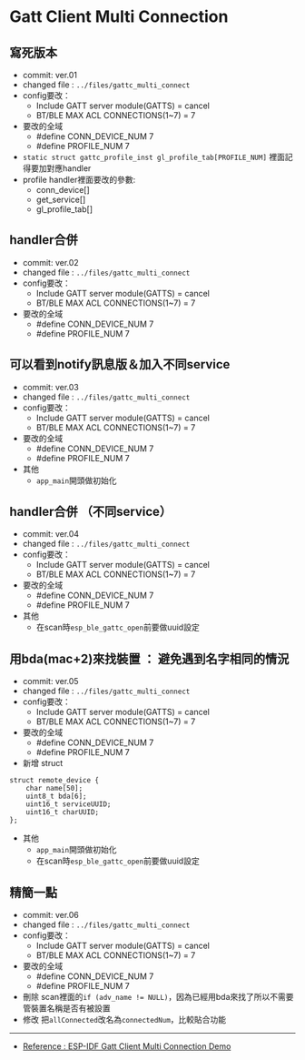 Gatt Client Multi Connection
========================

## 寫死版本 
* commit: ver.01
* changed file : ```../files/gattc_multi_connect```
* config要改：
    * Include GATT server module(GATTS) = cancel
    * BT/BLE MAX ACL CONNECTIONS(1~7) = 7
* 要改的全域
    * #define CONN_DEVICE_NUM  7
    * #define PROFILE_NUM 7
* ```static struct gattc_profile_inst gl_profile_tab[PROFILE_NUM]``` 裡面記得要加對應handler
* profile handler裡面要改的參數:
    * conn_device[]
    * get_service[]
    * gl_profile_tab[]


## handler合併 
* commit: ver.02
* changed file : ```../files/gattc_multi_connect```
* config要改：
    * Include GATT server module(GATTS) = cancel
    * BT/BLE MAX ACL CONNECTIONS(1~7) = 7
* 要改的全域
    * #define CONN_DEVICE_NUM  7
    * #define PROFILE_NUM 7

## 可以看到notify訊息版＆加入不同service 
* commit: ver.03
* changed file : ```../files/gattc_multi_connect```
* config要改：
    * Include GATT server module(GATTS) = cancel
    * BT/BLE MAX ACL CONNECTIONS(1~7) = 7
* 要改的全域
    * #define CONN_DEVICE_NUM  7
    * #define PROFILE_NUM 7
* 其他
    * ```app_main```開頭做初始化

## handler合併 （不同service）
* commit: ver.04
* changed file : ```../files/gattc_multi_connect```
* config要改：
    * Include GATT server module(GATTS) = cancel
    * BT/BLE MAX ACL CONNECTIONS(1~7) = 7
* 要改的全域
    * #define CONN_DEVICE_NUM  7
    * #define PROFILE_NUM 7
* 其他
    * 在scan時```esp_ble_gattc_open```前要做uuid設定 

## 用bda(mac+2)來找裝置 ： 避免遇到名字相同的情況
* commit: ver.05
* changed file : ```../files/gattc_multi_connect```
* config要改：
    * Include GATT server module(GATTS) = cancel
    * BT/BLE MAX ACL CONNECTIONS(1~7) = 7
* 要改的全域
    * #define CONN_DEVICE_NUM  7
    * #define PROFILE_NUM 7
* 新增 struct
```c=
struct remote_device {
    char name[50];
    uint8_t bda[6];
    uint16_t serviceUUID;
    uint16_t charUUID;
};
```
* 其他
    * ```app_main```開頭做初始化
    * 在scan時```esp_ble_gattc_open```前要做uuid設定 



## 精簡一點
* commit: ver.06
* changed file : ```../files/gattc_multi_connect```
* config要改：
    * Include GATT server module(GATTS) = cancel
    * BT/BLE MAX ACL CONNECTIONS(1~7) = 7
* 要改的全域
    * #define CONN_DEVICE_NUM  7
    * #define PROFILE_NUM 7
* 刪除
    scan裡面的`if (adv_name != NULL)`，因為已經用bda來找了所以不需要管裝置名稱是否有被設置
* 修改
    把`allConnected`改名為`connectedNum`，比較貼合功能


-----
* [Reference : ESP-IDF Gatt Client Multi Connection Demo](https://github.com/espressif/esp-idf/tree/master/examples/bluetooth/bluedroid/ble/gattc_multi_connect)





